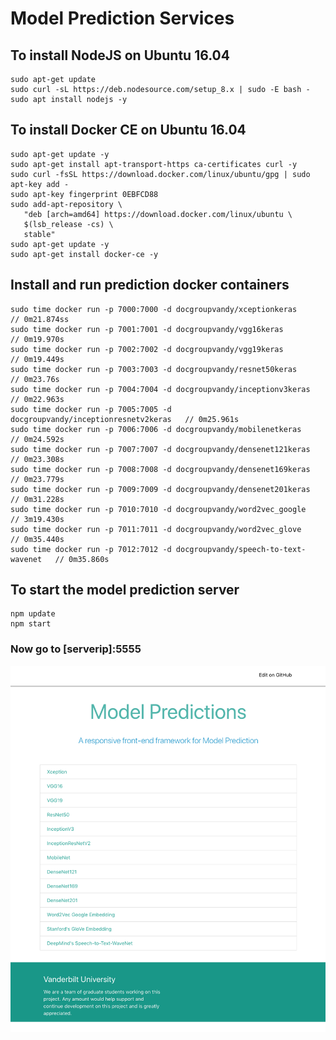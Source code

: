 # Model Prediction Services
## To install NodeJS on Ubuntu 16.04
```
sudo apt-get update
sudo curl -sL https://deb.nodesource.com/setup_8.x | sudo -E bash -
sudo apt install nodejs -y
```

## To install Docker CE on Ubuntu 16.04
```
sudo apt-get update -y 
sudo apt-get install apt-transport-https ca-certificates curl -y 
sudo curl -fsSL https://download.docker.com/linux/ubuntu/gpg | sudo apt-key add - 
sudo apt-key fingerprint 0EBFCD88 
sudo add-apt-repository \
   "deb [arch=amd64] https://download.docker.com/linux/ubuntu \
   $(lsb_release -cs) \
   stable"
sudo apt-get update -y 
sudo apt-get install docker-ce -y 
```

## Install and run prediction docker containers
```
sudo time docker run -p 7000:7000 -d docgroupvandy/xceptionkeras     		// 0m21.874ss
sudo time docker run -p 7001:7001 -d docgroupvandy/vgg16keras        		// 0m19.970s
sudo time docker run -p 7002:7002 -d docgroupvandy/vgg19keras        		// 0m19.449s
sudo time docker run -p 7003:7003 -d docgroupvandy/resnet50keras     		// 0m23.76s
sudo time docker run -p 7004:7004 -d docgroupvandy/inceptionv3keras  		// 0m22.963s
sudo time docker run -p 7005:7005 -d docgroupvandy/inceptionresnetv2keras   // 0m25.961s
sudo time docker run -p 7006:7006 -d docgroupvandy/mobilenetkeras           // 0m24.592s
sudo time docker run -p 7007:7007 -d docgroupvandy/densenet121keras 		// 0m23.308s
sudo time docker run -p 7008:7008 -d docgroupvandy/densenet169keras 		// 0m23.779s
sudo time docker run -p 7009:7009 -d docgroupvandy/densenet201keras 		// 0m31.228s
sudo time docker run -p 7010:7010 -d docgroupvandy/word2vec_google 			// 3m19.430s	
sudo time docker run -p 7011:7011 -d docgroupvandy/word2vec_glove 			// 0m35.440s
sudo time docker run -p 7012:7012 -d docgroupvandy/speech-to-text-wavenet	// 0m35.860s
```

## To start the model prediction server
```
npm update
npm start
```

### Now go to [serverip]:5555

![Alt text](ModelPrediction.png)
